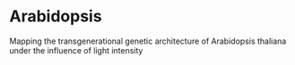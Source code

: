 # Arabidopsis
Mapping the transgenerational genetic architecture of Arabidopsis thaliana under the influence of light intensity
